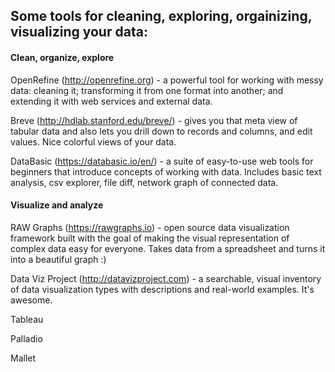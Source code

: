 ## Some tools for cleaning, exploring, orgainizing, visualizing your data:

#### Clean, organize, explore

OpenRefine (http://openrefine.org) - a powerful tool for working with messy data: cleaning it; transforming it from one format into another; and extending it with web services and external data.

Breve (http://hdlab.stanford.edu/breve/) -  gives you that meta view of tabular data and also lets you drill down to records and columns, and edit values. Nice colorful views of your data.

DataBasic (https://databasic.io/en/) - a suite of easy-to-use web tools for beginners that introduce concepts of working with data. Includes basic text analysis, csv explorer, file diff, network graph of connected data.

#### Visualize and analyze

RAW Graphs (https://rawgraphs.io) - open source data visualization framework built with the goal of making the visual representation of complex data easy for everyone. Takes data from a spreadsheet and turns it into a beautiful graph :)

Data Viz Project (http://datavizproject.com) - a searchable, visual inventory of data visualization types with descriptions and real-world examples. It's awesome.

Tableau

Palladio

Mallet


